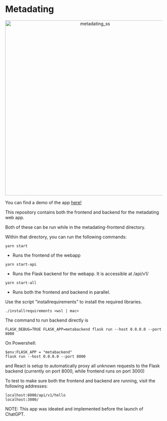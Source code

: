 # Metadating

<center><img width="561" alt="metadating_ss" src="https://github.com/JasInCase/Metadating/assets/29879582/36288b43-3d17-4252-a864-0a80789d9ef2"></center>

You can find a demo of the app <a href="https://www.youtube.com/watch?v=uCLP3tOa7M8"> here! </a>

This repository contains both the frontend and backend for the metadating web app.

Both of these can be run while in the metadating-frontend directory.

Within that directory, you can run the following commands:

```
yarn start
```

- Runs the frontend of the webapp

```
yarn start-api
```

- Runs the Flask backend for the webapp. It is accessible at /api/v1/

```
yarn start-all
```

- Runs both the frontend and backend in parallel.



Use the script "installrequirements" to install the required libraries.
```
./installrequirements <wsl | mac>
```

The command to run backend directly is 
```
FLASK_DEBUG=TRUE FLASK_APP=metabackend flask run --host 0.0.0.0 --port 8000
```

On Powershell:
```
$env:FLASK_APP = "metabackend"
flask run --host 0.0.0.0 --port 8000
```

and React is setup to automatically proxy all unknown requests to the Flask backend 
(currently on port 8000, while frontend runs on port 3000)

To test to make sure both the frontend and backend are running, visit the following addresses:

```
localhost:8000/api/v1/hello
localhost:3000/
```

NOTE: This app was ideated and implemented before the launch of ChatGPT.
